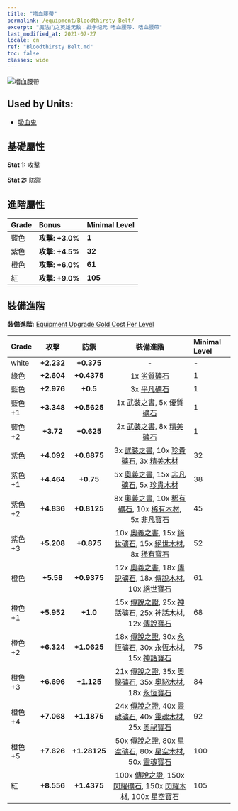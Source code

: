 ```yaml
---
title: "嗜血腰帶"
permalink: /equipment/Bloodthirsty Belt/
excerpt: "魔法门之英雄无敌：战争纪元 嗜血腰帶. 嗜血腰帶"
last_modified_at: 2021-07-27
locale: cn
ref: "Bloodthirsty Belt.md"
toc: false
classes: wide
---
```


  ![嗜血腰帶](/images/e/e_3041.png)

## Used by Units:

* [吸血鬼](/cn/units/Vampire/) 


## 基礎屬性
 **Stat 1:** 攻擊

 **Stat 2:** 防禦

## 進階屬性

  |     Grade    |   Bonus | Minimal Level | 
  |:-------------|:--------|:--------------| 
  | 藍色 | **攻擊: +3.0%** | **1** | 
  | 紫色 | **攻擊: +4.5%** | **32** | 
  | 橙色 | **攻擊: +6.0%** | **61** | 
  | 紅 | **攻擊: +9.0%** | **105** | 


## 裝備進階
 **裝備進階:** [Equipment Upgrade Gold Cost Per Level](/equipment/EquipmentUpgradeCostPerLevel/) 

  |          Grade      | 攻擊 | 防禦 | 裝備進階 | Minimal Level |
  |:--------------------|:---------:|:---------:|:----------------:|:--------------|
  | white | **+2.232** | **+0.375** | - | - |
  | 綠色 | **+2.604** | **+0.4375** | 1x [劣質礦石](/cn/Items/mat_1/) | 1 |
  | 藍色 | **+2.976** | **+0.5** | 3x [平凡礦石](/cn/Items/mat_6/) | 1 |
  | 藍色 +1 | **+3.348** | **+0.5625** | 1x [武裝之書](/cn/Items/mat_18/), 5x [優質礦石](/cn/Items/mat_12/) | 1 |
  | 藍色 +2 | **+3.72** | **+0.625** | 2x [武裝之書](/cn/Items/mat_25/), 8x [精美礦石](/cn/Items/mat_19/) | 1 |
  | 紫色 | **+4.092** | **+0.6875** | 3x [武裝之書](/cn/Items/mat_32/), 10x [珍貴礦石](/cn/Items/mat_26/), 3x [精美木材](/cn/Items/mat_20/) | 32 |
  | 紫色 +1 | **+4.464** | **+0.75** | 5x [奧義之書](/cn/Items/mat_39/), 15x [非凡礦石](/cn/Items/mat_33/), 5x [珍貴木材](/cn/Items/mat_27/) | 38 |
  | 紫色 +2 | **+4.836** | **+0.8125** | 8x [奧義之書](/cn/Items/mat_46/), 10x [稀有礦石](/cn/Items/mat_40/), 10x [稀有木材](/cn/Items/mat_41/), 5x [非凡寶石](/cn/Items/mat_37/) | 45 |
  | 紫色 +3 | **+5.208** | **+0.875** | 10x [奧義之書](/cn/Items/mat_53/), 15x [絕世礦石](/cn/Items/mat_47/), 15x [絕世木材](/cn/Items/mat_48/), 8x [稀有寶石](/cn/Items/mat_44/) | 52 |
  | 橙色 | **+5.58** | **+0.9375** | 12x [奧義之書](/cn/Items/mat_60/), 18x [傳說礦石](/cn/Items/mat_54/), 18x [傳說木材](/cn/Items/mat_55/), 10x [絕世寶石](/cn/Items/mat_51/) | 61 |
  | 橙色 +1 | **+5.952** | **+1.0** | 15x [傳說之證](/cn/Items/mat_67/), 25x [神話礦石](/cn/Items/mat_61/), 25x [神話木材](/cn/Items/mat_62/), 12x [傳說寶石](/cn/Items/mat_58/) | 68 |
  | 橙色 +2 | **+6.324** | **+1.0625** | 18x [傳說之證](/cn/Items/mat_74/), 30x [永恆礦石](/cn/Items/mat_68/), 30x [永恆木材](/cn/Items/mat_69/), 15x [神話寶石](/cn/Items/mat_65/) | 75 |
  | 橙色 +3 | **+6.696** | **+1.125** | 21x [傳說之證](/cn/Items/mat_81/), 35x [奧祕礦石](/cn/Items/mat_75/), 35x [奧祕木材](/cn/Items/mat_76/), 18x [永恆寶石](/cn/Items/mat_72/) | 84 |
  | 橙色 +4 | **+7.068** | **+1.1875** | 24x [傳說之證](/cn/Items/mat_88/), 40x [靈魂礦石](/cn/Items/mat_82/), 40x [靈魂木材](/cn/Items/mat_83/), 25x [奧祕寶石](/cn/Items/mat_79/) | 92 |
  | 橙色 +5 | **+7.626** | **+1.28125** | 50x [傳說之證](/cn/Items/mat_95/), 80x [星空礦石](/cn/Items/mat_89/), 80x [星空木材](/cn/Items/mat_90/), 50x [靈魂寶石](/cn/Items/mat_86/) | 100 |
  | 紅 | **+8.556** | **+1.4375** | 100x [傳說之證](/cn/Items/mat_102/), 150x [閃耀礦石](/cn/Items/mat_96/), 150x [閃耀木材](/cn/Items/mat_97/), 100x [星空寶石](/cn/Items/mat_93/) | 105 |

